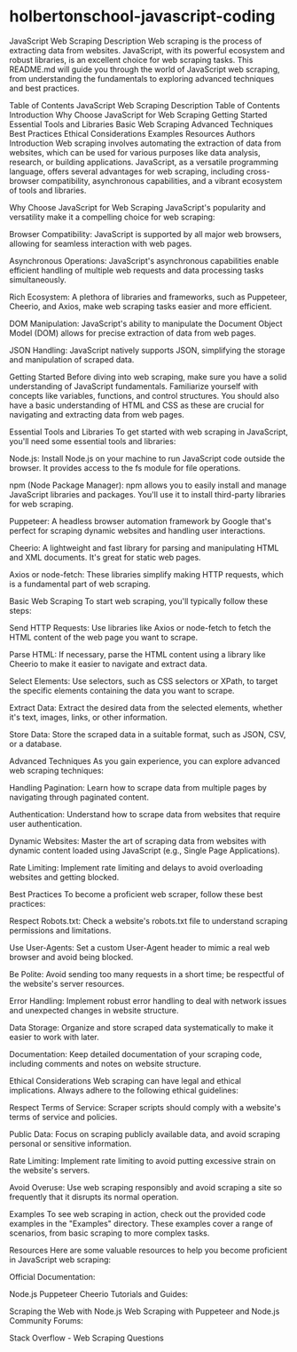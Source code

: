 # holbertonschool-javascript-coding
JavaScript Web Scraping
Description
Web scraping is the process of extracting data from websites. JavaScript, with its powerful ecosystem and robust libraries, is an excellent choice for web scraping tasks. This README.md will guide you through the world of JavaScript web scraping, from understanding the fundamentals to exploring advanced techniques and best practices.

Table of Contents
JavaScript Web Scraping
Description
Table of Contents
Introduction
Why Choose JavaScript for Web Scraping
Getting Started
Essential Tools and Libraries
Basic Web Scraping
Advanced Techniques
Best Practices
Ethical Considerations
Examples
Resources
Authors
Introduction
Web scraping involves automating the extraction of data from websites, which can be used for various purposes like data analysis, research, or building applications. JavaScript, as a versatile programming language, offers several advantages for web scraping, including cross-browser compatibility, asynchronous capabilities, and a vibrant ecosystem of tools and libraries.

Why Choose JavaScript for Web Scraping
JavaScript's popularity and versatility make it a compelling choice for web scraping:

Browser Compatibility: JavaScript is supported by all major web browsers, allowing for seamless interaction with web pages.

Asynchronous Operations: JavaScript's asynchronous capabilities enable efficient handling of multiple web requests and data processing tasks simultaneously.

Rich Ecosystem: A plethora of libraries and frameworks, such as Puppeteer, Cheerio, and Axios, make web scraping tasks easier and more efficient.

DOM Manipulation: JavaScript's ability to manipulate the Document Object Model (DOM) allows for precise extraction of data from web pages.

JSON Handling: JavaScript natively supports JSON, simplifying the storage and manipulation of scraped data.

Getting Started
Before diving into web scraping, make sure you have a solid understanding of JavaScript fundamentals. Familiarize yourself with concepts like variables, functions, and control structures. You should also have a basic understanding of HTML and CSS as these are crucial for navigating and extracting data from web pages.

Essential Tools and Libraries
To get started with web scraping in JavaScript, you'll need some essential tools and libraries:

Node.js: Install Node.js on your machine to run JavaScript code outside the browser. It provides access to the fs module for file operations.

npm (Node Package Manager): npm allows you to easily install and manage JavaScript libraries and packages. You'll use it to install third-party libraries for web scraping.

Puppeteer: A headless browser automation framework by Google that's perfect for scraping dynamic websites and handling user interactions.

Cheerio: A lightweight and fast library for parsing and manipulating HTML and XML documents. It's great for static web pages.

Axios or node-fetch: These libraries simplify making HTTP requests, which is a fundamental part of web scraping.

Basic Web Scraping
To start web scraping, you'll typically follow these steps:

Send HTTP Requests: Use libraries like Axios or node-fetch to fetch the HTML content of the web page you want to scrape.

Parse HTML: If necessary, parse the HTML content using a library like Cheerio to make it easier to navigate and extract data.

Select Elements: Use selectors, such as CSS selectors or XPath, to target the specific elements containing the data you want to scrape.

Extract Data: Extract the desired data from the selected elements, whether it's text, images, links, or other information.

Store Data: Store the scraped data in a suitable format, such as JSON, CSV, or a database.

Advanced Techniques
As you gain experience, you can explore advanced web scraping techniques:

Handling Pagination: Learn how to scrape data from multiple pages by navigating through paginated content.

Authentication: Understand how to scrape data from websites that require user authentication.

Dynamic Websites: Master the art of scraping data from websites with dynamic content loaded using JavaScript (e.g., Single Page Applications).

Rate Limiting: Implement rate limiting and delays to avoid overloading websites and getting blocked.

Best Practices
To become a proficient web scraper, follow these best practices:

Respect Robots.txt: Check a website's robots.txt file to understand scraping permissions and limitations.

Use User-Agents: Set a custom User-Agent header to mimic a real web browser and avoid being blocked.

Be Polite: Avoid sending too many requests in a short time; be respectful of the website's server resources.

Error Handling: Implement robust error handling to deal with network issues and unexpected changes in website structure.

Data Storage: Organize and store scraped data systematically to make it easier to work with later.

Documentation: Keep detailed documentation of your scraping code, including comments and notes on website structure.

Ethical Considerations
Web scraping can have legal and ethical implications. Always adhere to the following ethical guidelines:

Respect Terms of Service: Scraper scripts should comply with a website's terms of service and policies.

Public Data: Focus on scraping publicly available data, and avoid scraping personal or sensitive information.

Rate Limiting: Implement rate limiting to avoid putting excessive strain on the website's servers.

Avoid Overuse: Use web scraping responsibly and avoid scraping a site so frequently that it disrupts its normal operation.

Examples
To see web scraping in action, check out the provided code examples in the "Examples" directory. These examples cover a range of scenarios, from basic scraping to more complex tasks.

Resources
Here are some valuable resources to help you become proficient in JavaScript web scraping:

Official Documentation:

Node.js
Puppeteer
Cheerio
Tutorials and Guides:

Scraping the Web with Node.js
Web Scraping with Puppeteer and Node.js
Community Forums:

Stack Overflow - Web Scraping Questions
